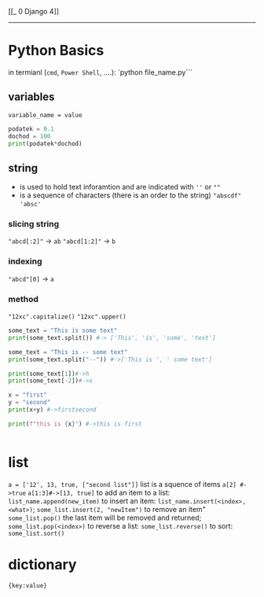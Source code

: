 [[_ 0 Django 4]]

-------
# Python Basics
in termianl (`cmd`, `Power Shell`, ....):
`python file_name.py```

## variables
`variable_name = value`
```python
podatek = 0.1
dochod = 100
print(podatek*dochod)
```


## string
- is used to hold text inforamtion and are indicated with `''` or `""`
- is a sequence of characters (there is an order to the string)
`"abscdf"` `'absc'`

### slicing string
`"abcd[:2]"` -> `ab`
`"abcd[1:2]"` -> `b`

### indexing
`"abcd"[0]` -> `a`

### method
`"12xc".capitalize()`
`"12xc".upper()`
```python
some_text = "This is some text"
print(some_text.split()) #-> ['This', 'is', 'some', 'text']

some_text = "This is -- some text"
print(some_text.split("--")) #->['This is ', ' some text']

print(some_text[1])#->h
print(some_text[-2])#->x

x = "first"
y = "second"
print(x+y) #->firstsecond

print(f"this is {x}") #->this is first



```

# list
`a = ['12', 13, true, ["second list"]]`
list is a squence of items
`a[2] #->true`
`a[1:3]#->[13, true]`
to add an item to a list: `list_name.append(new_item)`
to insert an item: `list_name.insert(<index>, <what>)`; `some_list.insert(2, "newItem")`
to remove an item" `some_list.pop()` the last item will be removed and returned; `some_list.pop(<index>)`
to reverse a list: `some_list.reverse()`
to sort: `some_list.sort()`

# dictionary
`{key:value}`





















